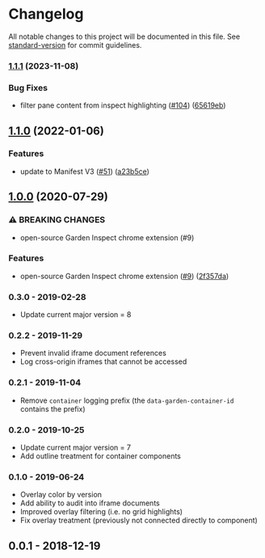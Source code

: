 # Changelog

All notable changes to this project will be documented in this file. See [standard-version](https://github.com/conventional-changelog/standard-version) for commit guidelines.

### [1.1.1](https://github.com/zendeskgarden/chrome-extension/compare/v1.1.0...v1.1.1) (2023-11-08)


### Bug Fixes

* filter pane content from inspect highlighting ([#104](https://github.com/zendeskgarden/chrome-extension/issues/104)) ([65619eb](https://github.com/zendeskgarden/chrome-extension/commit/65619eb44456e4e65cbe1be60a6cf8b38cd02672))

## [1.1.0](https://github.com/zendeskgarden/chrome-extension/compare/v1.0.0...v1.1.0) (2022-01-06)


### Features

* update to Manifest V3 ([#51](https://github.com/zendeskgarden/chrome-extension/issues/51)) ([a23b5ce](https://github.com/zendeskgarden/chrome-extension/commit/a23b5ce986efa4adbb7556bdc319a02015169f4f))

## [1.0.0](https://github.com/zendeskgarden/chrome-extension/compare/v0.3.0...v1.0.0) (2020-07-29)


### ⚠ BREAKING CHANGES

* open-source Garden Inspect chrome extension (#9)

### Features

* open-source Garden Inspect chrome extension ([#9](https://github.com/zendeskgarden/chrome-extension/issues/9)) ([2f357da](https://github.com/zendeskgarden/chrome-extension/commit/2f357da649f49a8efcbfe2bfad5dbf261457be1a))

### 0.3.0 - 2019-02-28

- Update current major version = 8

### 0.2.2 - 2019-11-29

- Prevent invalid iframe document references
- Log cross-origin iframes that cannot be accessed

### 0.2.1 - 2019-11-04

- Remove `container` logging prefix (the `data-garden-container-id` contains
  the prefix)

### 0.2.0 - 2019-10-25

- Update current major version = 7
- Add outline treatment for container components

### 0.1.0 - 2019-06-24

- Overlay color by version
- Add ability to audit into iframe documents
- Improved overlay filtering (i.e. no grid highlights)
- Fix overlay treatment (previously not connected directly to component)

## 0.0.1 - 2018-12-19
